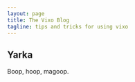 ```yaml
---
layout: page
title: The Vixo Blog
tagline: tips and tricks for using vixo
---
```


## Yarka

Boop, hoop, magoop.


